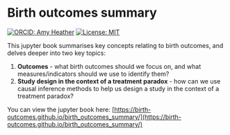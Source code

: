# Birth outcomes summary

[![ORCID: Amy Heather](https://img.shields.io/badge/ORCID-0000--0002--6596--3479-brightgreen)](https://orcid.org/0000-0002-6596-3479)
[![License: MIT](https://img.shields.io/badge/License-MIT-yellow.svg)](https://opensource.org/licenses/MIT)

This jupyter book summarises key concepts relating to birth outcomes, and delves deeper into two key topics:
1. **Outcomes** - what birth outcomes should we focus on, and what measures/indicators should we use to identify them?
2. **Study design in the context of a treatment paradox** - how can we use causal inference methods to help us design a study in the context of a treatment paradox?

You can view the jupyter book here: [https://birth-outcomes.github.io/birth_outcomes_summary/](https://birth-outcomes.github.io/birth_outcomes_summary/)
